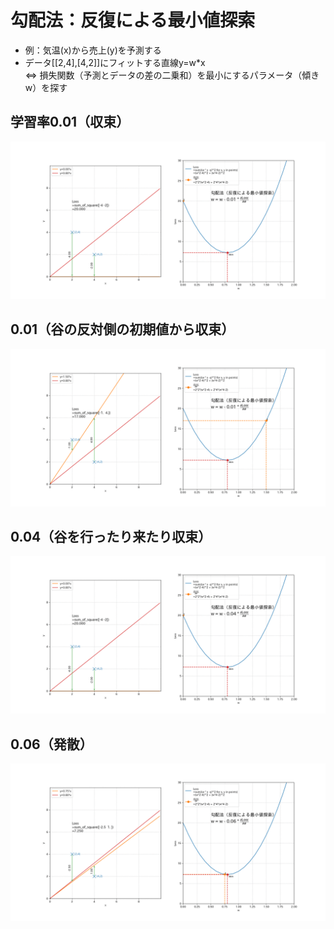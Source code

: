 # 勾配法：反復による最小値探索
- 例：気温(x)から売上(y)を予測する
- データ[[2,4],[4,2]]にフィットする直線y=w*x<br>
⇔ 損失関数（予測とデータの差の二乗和）を最小にするパラメータ（傾きw）を探す
## 学習率0.01（収束）
![gd01](/gradient_descent_01.gif)
## 0.01（谷の反対側の初期値から収束）
![gd01a](/gradient_descent_01a.gif)
## 0.04（谷を行ったり来たり収束）
![gd04](/gradient_descent_04.gif)
## 0.06（発散）
![gd06](/gradient_descent_06.gif)
